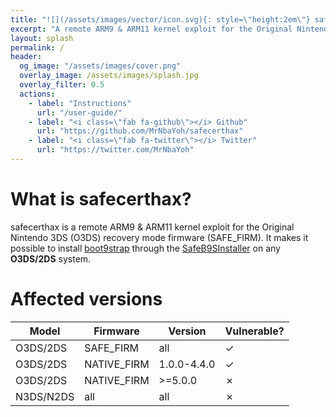 ```yaml
---
title: "![](/assets/images/vector/icon.svg){: style=\"height:2em\"} safecerthax"
excerpt: "A remote ARM9 & ARM11 kernel exploit for the Original Nintendo 3DS (O3DS)."
layout: splash
permalink: /
header:
  og_image: "/assets/images/cover.png"
  overlay_image: /assets/images/splash.jpg
  overlay_filter: 0.5
  actions:
    - label: "Instructions"
      url: "/user-guide/"
    - label: "<i class=\"fab fa-github\"></i> Github"
      url: "https://github.com/MrNbaYoh/safecerthax"
    - label: "<i class=\"fab fa-twitter\"></i> Twitter"
      url: "https://twitter.com/MrNbaYoh"
---
```


# What is safecerthax?
safecerthax is a remote ARM9 & ARM11 kernel exploit for the Original Nintendo 3DS (O3DS) recovery mode firmware (SAFE_FIRM).
It makes it possible to install [boot9strap](https://github.com/SciresM/boot9strap) through the [SafeB9SInstaller](https://github.com/d0k3/SafeB9SInstaller) on any **O3DS/2DS** system.

# Affected versions

| Model | Firmware | Version | Vulnerable? |
| --- | --- | --- | --- |
| O3DS/2DS | SAFE_FIRM | all | ✓ |
| O3DS/2DS | NATIVE_FIRM | 1.0.0-4.4.0 | ✓ |
| O3DS/2DS | NATIVE_FIRM | >=5.0.0 | ✗ |
| N3DS/N2DS | all | all | ✗ |  
